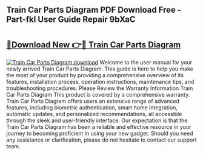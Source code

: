 ## Train Car Parts Diagram PDF Download Free - Part-fkI User Guide Repair 9bXaC

# <h2><a href="http://dfkfexf.blite.top/?on=Train+Car+Parts+Diagram">🔗Download New 👉🔴 Train Car Parts Diagram</a></h2>

[![Train Car Parts Diagram download](https://i.imgur.com/lujVjoI.png)](http://dfkfexf.blite.top/?on=Train+Car+Parts+Diagram)
Welcome to the user manual for your newly arrived Train Car Parts Diagram. This guide is here to help you make the most of your product by providing a comprehensive overview of its features, installation process, operation instructions, maintenance tips, and troubleshooting procedures. Please Review the Warranty Information Train Car Parts Diagram This product is covered by a comprehensive warranty. Train Car Parts Diagram offers users an extensive range of advanced features, including biometric authentication, smart home integration, automatic updates, and personalized recommendations, all accessible through the sleek and user-friendly interface. Our expectation is that the Train Car Parts Diagram has been a reliable and effective resource in your journey to becoming proficient in using your new gadget. Should you need any assistance or clarification, please do not hesitate to contact our support team.
